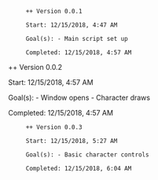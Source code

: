          ++ Version 0.0.1

         Start: 12/15/2018, 4:47 AM

         Goal(s): - Main script set up

         Completed: 12/15/2018, 4:57 AM

++ Version 0.0.2

Start: 12/15/2018, 4:57 AM

Goal(s): - Window opens - Character draws
         
Completed: 12/15/2018, 4:57 AM


         ++ Version 0.0.3

         Start: 12/15/2018, 5:27 AM

         Goal(s): - Basic character controls

         Completed: 12/15/2018, 6:04 AM
